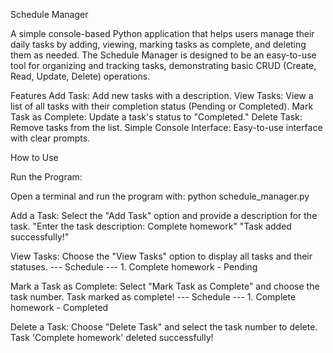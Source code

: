 Schedule Manager

A simple console-based Python application that helps users manage their daily tasks by adding, viewing, marking tasks as complete, and deleting them as needed. The Schedule Manager is designed to be an easy-to-use tool for organizing and tracking tasks, demonstrating basic CRUD (Create, Read, Update, Delete) operations.

Features
Add Task: Add new tasks with a description.
View Tasks: View a list of all tasks with their completion status (Pending or Completed).
Mark Task as Complete: Update a task's status to "Completed."
Delete Task: Remove tasks from the list.
Simple Console Interface: Easy-to-use interface with clear prompts.


How to Use

Run the Program:

Open a terminal and run the program with:
    python schedule_manager.py

Add a Task:
    Select the "Add Task" option and provide a description for the task.
        "Enter the task description: Complete homework"
        "Task added successfully!"

View Tasks:
    Choose the "View Tasks" option to display all tasks and their statuses.
        --- Schedule ---
        1. Complete homework - Pending

Mark a Task as Complete:
    Select "Mark Task as Complete" and choose the task number.
        Task marked as complete!
        --- Schedule ---
        1. Complete homework - Completed

Delete a Task:
    Choose "Delete Task" and select the task number to delete.
        Task 'Complete homework' deleted successfully!